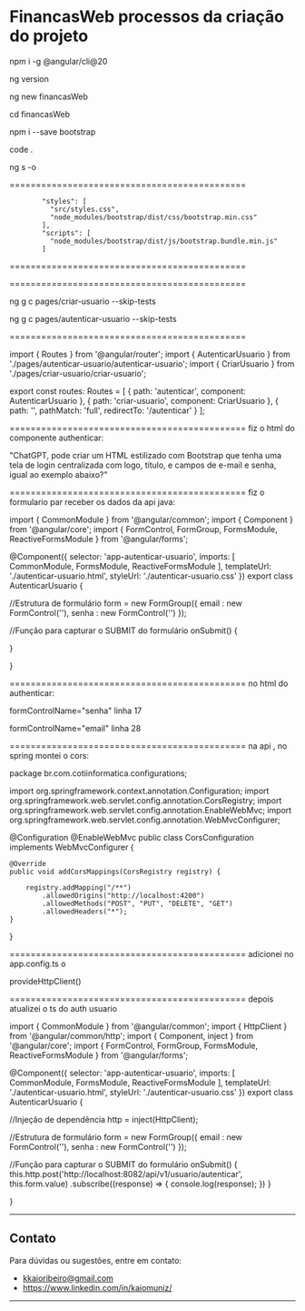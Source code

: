 # FinancasWeb processos da criação do projeto

npm i -g @angular/cli@20

ng version

ng new financasWeb

cd financasWeb

npm i --save bootstrap

code .

ng s -o


=============================================

            "styles": [
              "src/styles.css",
              "node_modules/bootstrap/dist/css/bootstrap.min.css"
            ],
            "scripts": [
              "node_modules/bootstrap/dist/js/bootstrap.bundle.min.js"
            ]

=============================================

<router-outlet/> 

=============================================

ng g c pages/criar-usuario --skip-tests

ng g c pages/autenticar-usuario --skip-tests

=============================================


import { Routes } from '@angular/router';
import { AutenticarUsuario } from './pages/autenticar-usuario/autenticar-usuario';
import { CriarUsuario } from './pages/criar-usuario/criar-usuario';

export const routes: Routes = [
    {
        path: 'autenticar', component: AutenticarUsuario
    },
    {
        path: 'criar-usuario', component: CriarUsuario
    },
    {
        path: '', pathMatch: 'full', redirectTo: '/autenticar'
    }
];

=============================================
fiz o html do componente authenticar:

"ChatGPT, pode criar um HTML estilizado com Bootstrap que tenha uma tela de login centralizada com logo, título, e campos de e-mail e senha, igual ao exemplo abaixo?"

=============================================
fiz o formulario par receber os dados da api java:

import { CommonModule } from '@angular/common';
import { Component } from '@angular/core';
import { FormControl, FormGroup, FormsModule, ReactiveFormsModule } from '@angular/forms';

@Component({
  selector: 'app-autenticar-usuario',
  imports: [
    CommonModule,
    FormsModule,
    ReactiveFormsModule
  ],
  templateUrl: './autenticar-usuario.html',
  styleUrl: './autenticar-usuario.css'
})
export class AutenticarUsuario {

  //Estrutura de formulário
  form = new FormGroup({
    email : new FormControl(''),
    senha : new FormControl('')
  });

  //Função para capturar o SUBMIT do formulário
  onSubmit() {
    
  }

}

=============================================
no html do authenticar:

formControlName="senha"   linha 17

formControlName="email"   linha 28

=============================================
na api , no spring montei o cors:

   package br.com.cotiinformatica.configurations;

import org.springframework.context.annotation.Configuration;
import org.springframework.web.servlet.config.annotation.CorsRegistry;
import org.springframework.web.servlet.config.annotation.EnableWebMvc;
import org.springframework.web.servlet.config.annotation.WebMvcConfigurer;

@Configuration
@EnableWebMvc
public class CorsConfiguration implements WebMvcConfigurer {

	@Override
	public void addCorsMappings(CorsRegistry registry) {
		
		registry.addMapping("/**")
			.allowedOrigins("http://localhost:4200")
			.allowedMethods("POST", "PUT", "DELETE", "GET")
			.allowedHeaders("*");
	}
}

=============================================
adicionei no app.config.ts o

provideHttpClient()

=============================================
depois atualizei o ts do auth usuario

import { CommonModule } from '@angular/common';
import { HttpClient } from '@angular/common/http';
import { Component, inject } from '@angular/core';
import { FormControl, FormGroup, FormsModule, ReactiveFormsModule } from '@angular/forms';

@Component({
  selector: 'app-autenticar-usuario',
  imports: [
    CommonModule,
    FormsModule,
    ReactiveFormsModule
  ],
  templateUrl: './autenticar-usuario.html',
  styleUrl: './autenticar-usuario.css'
})
export class AutenticarUsuario {

  //Injeção de dependência
  http = inject(HttpClient);

  //Estrutura de formulário
  form = new FormGroup({
    email : new FormControl(''),
    senha : new FormControl('')
  });

  //Função para capturar o SUBMIT do formulário
  onSubmit() {
    this.http.post('http://localhost:8082/api/v1/usuario/autenticar', this.form.value)
      .subscribe((response) => {
        console.log(response);
      })
  }

}



---

## Contato

Para dúvidas ou sugestões, entre em contato:  
- kkaioribeiro@gmail.com
- https://www.linkedin.com/in/kaiomuniz/

---
